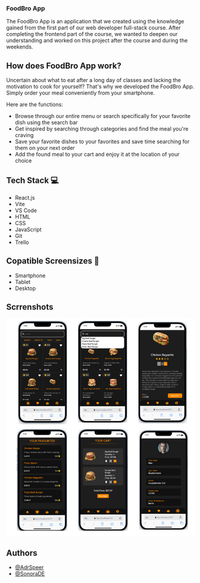 ### FoodBro App

The FoodBro App is an application that we created using the knowledge gained from the first part of our web developer full-stack course. After completing the frontend part of the course, we wanted to deepen our understanding and worked on this project after the course and during the weekends.

## How does FoodBro App work?

Uncertain about what to eat after a long day of classes and lacking the motivation to cook for yourself? That's why we developed the FoodBro App. Simply order your meal conveniently from your smartphone.

Here are the functions:

- Browse through our entire menu or search specifically for your favorite dish using the search bar
- Get inspired by searching through categories and find the meal you're craving
- Save your favorite dishes to your favorites and save time searching for them on your next order
- Add the found meal to your cart and enjoy it at the location of your choice

## Tech Stack 💻

- React.js
- Vite
- VS Code
- HTML
- CSS
- JavaScript
- Git
- Trello

## Copatible Screensizes 📱

- Smartphone
- Tablet
- Desktop

## Scrrenshots

![Overview of FoodBro App](./public/img/readme.png)

## Authors

- [@AdrSpeer](https://github.com/AdrSpeer)
- [@SonoraDE](https://github.com/SonoraDE)
